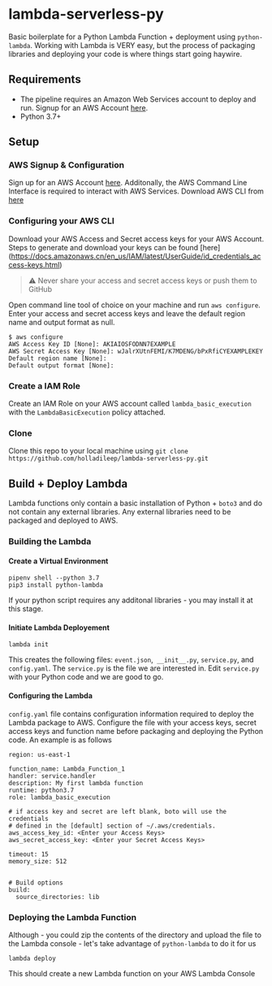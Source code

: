 # lambda-serverless-py


Basic boilerplate for a Python Lambda Function + deployment using `python-lambda`. Working with Lambda is VERY easy, but the process of packaging libraries and deploying your code is where things start going haywire. 

## Requirements

- The pipeline requires an Amazon Web Services account to deploy and run. Signup for an AWS Account [here](https://portal.aws.amazon.com/billing/signup#/start).
- Python 3.7+

## Setup

### AWS Signup & Configuration 

Sign up for an AWS Account [here](https://portal.aws.amazon.com/billing/signup#/start). Additonally, the AWS Command Line Interface is required to interact with AWS Services. Download AWS CLI from [here](https://docs.aws.amazon.com/cli/latest/userguide/cli-chap-install.html)

### Configuring your AWS CLI 

Download your AWS Access and Secret access keys for your AWS Account. Steps to generate and download your keys can be found [here] (https://docs.amazonaws.cn/en_us/IAM/latest/UserGuide/id_credentials_access-keys.html) 

> :warning: Never share your access and secret access keys or push them to GitHub<br />

Open command line tool of choice on your machine and run `aws configure`. Enter your access and secret access keys and leave the default region name and output format as null. 

```
$ aws configure
AWS Access Key ID [None]: AKIAIOSFODNN7EXAMPLE
AWS Secret Access Key [None]: wJalrXUtnFEMI/K7MDENG/bPxRfiCYEXAMPLEKEY
Default region name [None]: 
Default output format [None]: 
```

### Create a IAM Role

Create an IAM Role on your AWS account called `lambda_basic_execution` with the `LambdaBasicExecution` policy attached.

### Clone

Clone this repo to your local machine using `git clone https://github.com/holladileep/lambda-serverless-py.git`


## Build + Deploy Lambda 

Lambda functions only contain a basic installation of Python + `boto3` and do not contain any external libraries. Any external libraries need to be packaged and deployed to AWS.

### Building the Lambda

#### Create a Virtual Environment 
```
pipenv shell --python 3.7
pip3 install python-lambda
```

If your python script requires any additonal libraries - you may install it at this stage.

#### Initiate Lambda Deployement 

```
lambda init
```
This creates the following files: `event.json`,` __init__.py`, `service.py`, and `config.yaml`. The `service.py` is the file we are interested in. Edit `service.py` with your Python code and we are good to go. 

#### Configuring the Lambda

`config.yaml` file contains configuration information required to deploy the Lambda package to AWS. Configure the file with your access keys, secret access keys and function name before packaging and deploying the Python code. An example is as follows

```
region: us-east-1

function_name: Lambda_Function_1
handler: service.handler
description: My first lambda function
runtime: python3.7
role: lambda_basic_execution

# if access key and secret are left blank, boto will use the credentials
# defined in the [default] section of ~/.aws/credentials.
aws_access_key_id: <Enter your Access Keys>
aws_secret_access_key: <Enter your Secret Access Keys>

timeout: 15
memory_size: 512


# Build options
build:
  source_directories: lib
```

### Deploying the Lambda Function

Although - you could zip the contents of the directory and upload the file to the Lambda console - let's take advantage of `python-lambda` to do it for us

```
lambda deploy
```
This should create a new Lambda function on your AWS Lambda Console

